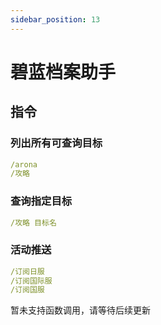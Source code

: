 ```yaml
---
sidebar_position: 13
---
```

# 碧蓝档案助手
## 指令
### 列出所有可查询目标
```yaml
/arona
/攻略
```
### 查询指定目标
```yaml
/攻略 目标名
```
### 活动推送
```yaml
/订阅日服
/订阅国际服
/订阅国服
```
暂未支持函数调用，请等待后续更新